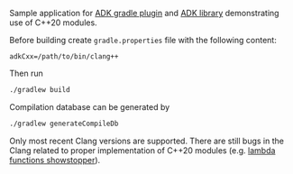 Sample application for [ADK gradle plugin](https://github.com/vagran/adk-cpp-gradle-plugin) and
[ADK library](https://github.com/vagran/adk-cpp) demonstrating use of C++20 modules.

Before building create `gradle.properties` file with the following content:
```
adkCxx=/path/to/bin/clang++
```

Then run
```bash
./gradlew build
```

Compilation database can be generated by
```bash
./gradlew generateCompileDb
```

Only most recent Clang versions are supported. There are still bugs in the Clang related to proper
implementation of C++20 modules 
(e.g. [lambda functions showstopper](https://bugs.llvm.org/show_bug.cgi?id=51607)).